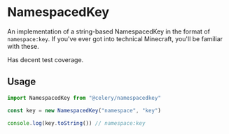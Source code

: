 # NamespacedKey

An implementation of a string-based NamespacedKey in the format of `namespace:key`. If you've ever got into technical Minecraft, you'll be familiar with these.

Has decent test coverage.

## Usage

```ts
import NamespacedKey from "@celery/namespacedkey"

const key = new NamespacedKey("namespace", "key")

console.log(key.toString()) // namespace:key
```